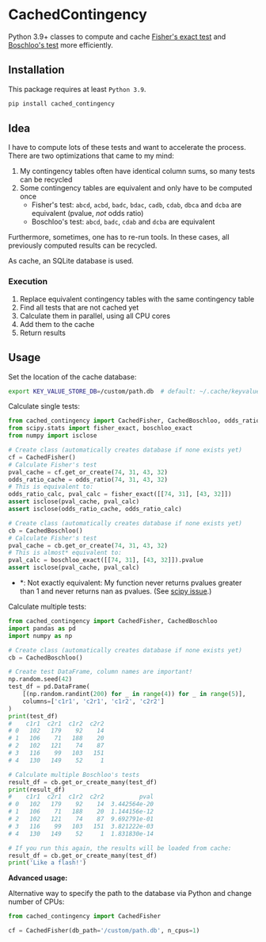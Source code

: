 # CachedContingency

Python 3.9+ classes to compute and cache
[Fisher's exact test](https://en.wikipedia.org/wiki/Fisher%27s_exact_test) and
[Boschloo's test](https://en.wikipedia.org/wiki/Boschloo%27s_test) more efficiently.

## Installation

This package requires at least `Python 3.9`.

```bash
pip install cached_contingency
```

## Idea

I have to compute lots of these tests and want to accelerate the process. There are two optimizations that came to my mind:

1) My contingency tables often have identical column sums, so many tests can be recycled
2) Some contingency tables are equivalent and only have to be computed once
    * Fisher's test: `abcd`, `acbd`, `badc`, `bdac`, `cadb`, `cdab`, `dbca` and `dcba` are equivalent (pvalue, _not_ odds ratio)
    * Boschloo's test: `abcd`, `badc`, `cdab` and `dcba` are equivalent

Furthermore, sometimes, one has to re-run tools. In these cases, all previously computed results can be recycled.

As cache, an SQLite database is used.

### Execution

1) Replace equivalent contingency tables with the same contingency table
2) Find all tests that are not cached yet
3) Calculate them in parallel, using all CPU cores
4) Add them to the cache
5) Return results

## Usage

Set the location of the cache database:

```bash
export KEY_VALUE_STORE_DB=/custom/path.db  # default: ~/.cache/keyvaluestore.db
```

Calculate single tests:

```python
from cached_contingency import CachedFisher, CachedBoschloo, odds_ratio
from scipy.stats import fisher_exact, boschloo_exact
from numpy import isclose

# Create class (automatically creates database if none exists yet)
cf = CachedFisher()
# Calculate Fisher's test
pval_cache = cf.get_or_create(74, 31, 43, 32)
odds_ratio_cache = odds_ratio(74, 31, 43, 32)
# This is equivalent to:
odds_ratio_calc, pval_calc = fisher_exact([[74, 31], [43, 32]])
assert isclose(pval_cache, pval_calc)
assert isclose(odds_ratio_cache, odds_ratio_calc)

# Create class (automatically creates database if none exists yet)
cb = CachedBoschloo()
# Calculate Fisher's test
pval_cache = cb.get_or_create(74, 31, 43, 32)
# This is almost* equivalent to:
pval_calc = boschloo_exact([[74, 31], [43, 32]]).pvalue
assert isclose(pval_cache, pval_calc)
```

* \*: Not exactly equivalent: My function never returns pvalues greater than 1 and never returns nan as pvalues.
  (See [scipy issue](https://github.com/scipy/scipy/issues/15345).)

Calculate multiple tests:

```python
from cached_contingency import CachedFisher, CachedBoschloo
import pandas as pd
import numpy as np

# Create class (automatically creates database if none exists yet)
cb = CachedBoschloo()

# Create test DataFrame, column names are important!
np.random.seed(42)
test_df = pd.DataFrame(
    [(np.random.randint(200) for _ in range(4)) for _ in range(5)],
    columns=['c1r1', 'c2r1', 'c1r2', 'c2r2']
)
print(test_df)
#    c1r1  c2r1  c1r2  c2r2
# 0   102   179    92    14
# 1   106    71   188    20
# 2   102   121    74    87
# 3   116    99   103   151
# 4   130   149    52     1

# Calculate multiple Boschloo's tests
result_df = cb.get_or_create_many(test_df)
print(result_df)
#    c1r1  c2r1  c1r2  c2r2          pval
# 0   102   179    92    14  3.442564e-20
# 1   106    71   188    20  1.144156e-12
# 2   102   121    74    87  9.692791e-01
# 3   116    99   103   151  3.821222e-03
# 4   130   149    52     1  1.831830e-14

# If you run this again, the results will be loaded from cache:
result_df = cb.get_or_create_many(test_df)
print('Like a flash!')
```

**Advanced usage:**

Alternative way to specify the path to the database via Python and change number of CPUs:

```python
from cached_contingency import CachedFisher

cf = CachedFisher(db_path='/custom/path.db', n_cpus=1)
```
